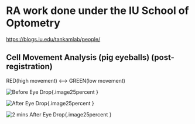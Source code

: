 # RA work done under the IU School of Optometry

https://blogs.iu.edu/tankamlab/people/

## Cell Movement Analysis (pig eyeballs) (post-registration)

RED(high movement) <--> GREEN(low movement)

![Before Eye Drop](https://github.com/AKA2320/OCT_RA/blob/main/pig_eyeball/before_reduced.gif){.image25percent }

![After Eye Drop](https://github.com/AKA2320/OCT_RA/blob/main/pig_eyeball/after_reduced.gif){.image25percent }

![2 mins After Eye Drop](https://github.com/AKA2320/OCT_RA/blob/main/pig_eyeball/after_2min_reduced.gif){.image25percent }
